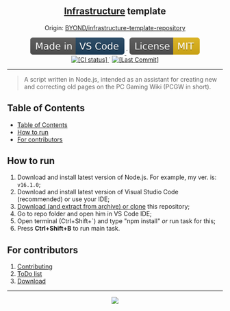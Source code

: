 
<p align="center">
	<h2 align="center">
		<a href="https://github.com/Gesugao-san/infrastructure-template-repository">Infrastructure</a> template
	</h2>
	<p align="center">
		Origin:
		<a href="https://github.com/BYOND/infrastructure-template-repository">
			BYOND/infrastructure-template-repository
		</a>
	</p>
</p>

<p align="center">
	<!--
		Static Badges
	-->
	<a href="https://code.visualstudio.com/">
		<img alt="[Made in VS Code]"
		src="./.github/static/Made_in-VS_Code-1f425f.svg"/>
	</a>˙
	<a href="https://opensource.org/licenses/MIT">
		<img alt="[License MIT]"
		src="./.github/static/License-MIT-yellow.svg"/>
	</a>
	<br>
	<!--
		Dinamic Badges
		Note: "../.." for escaping "blob/master"
	-->
	<a href="./../../actions/workflows/main.yml">
		<img alt="[CI status]"
		src="./../../actions/workflows/main.yml/badge.svg"/>
	</a>˙
	<a href="./../../commits/">
		<img alt="[Last Commit]"
		src="https://img.shields.io/github/last-commit/Gesugao-san/pcgw-crawler"/>
	</a>
</p>

---

> A script written in Node.js, intended as an assistant for creating new and correcting old pages on the PC Gaming Wiki (PCGW in short).

## Table of Contents

- [Table of Contents](#table-of-contents)
- [How to run](#how-to-run)
- [For contributors](#for-contributors)

## How to run

1. Download and install latest version of Node.js. For example, my ver. is: `v16.1.0`;
2. Download and install latest version of Visual Studio Code (recommended) or use your IDE;
3. [Download (and extract from archive) or clone](./.github/DOWNLOAD.md) this repository;
4. Go to repo folder and open him in VS Code IDE;
5. Open terminal (Ctrl+Shift+\`) and type "npm install" *or* run task for this;
6. Press **Ctrl+Shift+B** to run main task.

## For contributors

 1. [Contributing](./.github/CONTRIBUTING.md)
 1. [ToDo list](./.github/TODO.md)
 1. [Download](./.github/DOWNLOAD.md)

---

<p align="center">
  <img src="https://2ip.io/bar/ip3.gif"/>
</p>
